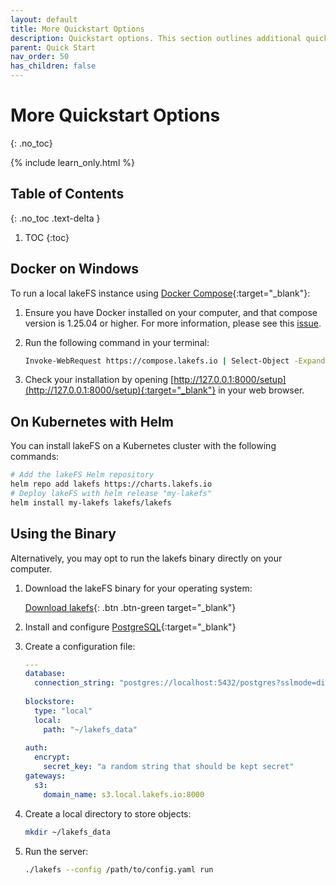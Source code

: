 ```yaml
---
layout: default
title: More Quickstart Options
description: Quickstart options. This section outlines additional quickstart options to deploying lakeFS.
parent: Quick Start
nav_order: 50
has_children: false
---
```


# More Quickstart Options
{: .no_toc}

{% include learn_only.html %} 

## Table of Contents
{: .no_toc .text-delta }

1. TOC
{:toc}

## Docker on Windows

To run a local lakeFS instance using [Docker Compose](https://docs.docker.com/compose/){:target="_blank"}:

1. Ensure you have Docker installed on your computer, and that compose version is 1.25.04 or higher. For more information, please see this [issue](https://github.com/treeverse/lakeFS/issues/894).

1. Run the following command in your terminal:

   ```bash
   Invoke-WebRequest https://compose.lakefs.io | Select-Object -ExpandProperty Content | docker-compose -f - up
   ```

1. Check your installation by opening [http://127.0.0.1:8000/setup](http://127.0.0.1:8000/setup){:target="_blank"} in your web browser.


## On Kubernetes with Helm

You can install lakeFS on a Kubernetes cluster with the following commands:
```bash
# Add the lakeFS Helm repository
helm repo add lakefs https://charts.lakefs.io
# Deploy lakeFS with helm release "my-lakefs"
helm install my-lakefs lakefs/lakefs
```

## Using the Binary 

Alternatively, you may opt to run the lakefs binary directly on your computer.

1. Download the lakeFS binary for your operating system:

   [Download lakefs](../downloads.md){: .btn .btn-green target="_blank"}

1. Install and configure [PostgreSQL](https://www.postgresql.org/download/){:target="_blank"}

1. Create a configuration file:
    
   ```yaml
   ---
   database:
     connection_string: "postgres://localhost:5432/postgres?sslmode=disable"
    
   blockstore: 
     type: "local"
     local:
       path: "~/lakefs_data"
    
   auth:
     encrypt:
       secret_key: "a random string that should be kept secret"
   gateways:
     s3:
       domain_name: s3.local.lakefs.io:8000
   ```

1. Create a local directory to store objects:

   ```sh
   mkdir ~/lakefs_data
   ```

1. Run the server:
    
   ```bash
   ./lakefs --config /path/to/config.yaml run
   ```
